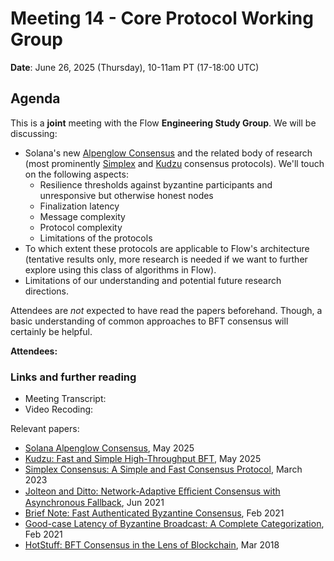 # Meeting 14 - Core Protocol Working Group

**Date**: June 26, 2025 (Thursday), 10-11am PT (17-18:00 UTC)

## Agenda

This is a **joint** meeting with the Flow **Engineering Study Group**.
We will be discussing:
* Solana's new [Alpenglow Consensus](https://drive.google.com/file/d/1y_7ddr8oNOknTQYHzXeeMD2ProQ0WjMs/view) and the related body
of research (most prominently [Simplex](https://eprint.iacr.org/2023/463) and [Kudzu](https://arxiv.org/abs/2505.08771) consensus protocols).
We'll touch on the following aspects:
  * Resilience thresholds against byzantine participants and unresponsive but otherwise honest nodes
  * Finalization latency
  * Message complexity
  * Protocol complexity
  * Limitations of the protocols
* To which extent these protocols are applicable to Flow's architecture (tentative results only, more research is needed if we want to further explore using this class of algorithms in Flow). 
* Limitations of our understanding and potential future research directions.

Attendees are _not_ expected to have read the papers beforehand. Though, a basic understanding of common approaches to BFT consensus will certainly be helpful.


**Attendees:** 

### Links and further reading

- Meeting Transcript: [<file name>](./yyyy-mm-dd_transcript.md)
- Video Recoding: [<file name>](https://drive.google.com/drive/u/0/folders/1WMECJSa-ySSNvcuPFhFn8d7m8dAXL6b7)

Relevant papers:
* [Solana Alpenglow Consensus](https://drive.google.com/file/d/1y_7ddr8oNOknTQYHzXeeMD2ProQ0WjMs/view), May 2025
* [Kudzu: Fast and Simple High-Throughput BFT](https://arxiv.org/abs/2505.08771), May 2025
* [Simplex Consensus: A Simple and Fast Consensus Protocol](https://eprint.iacr.org/2023/463), March 2023
* [Jolteon and Ditto: Network-Adaptive Eﬃcient Consensus with Asynchronous Fallback](https://arxiv.org/abs/2106.10362), Jun 2021
* [Brief Note: Fast Authenticated Byzantine Consensus](https://arxiv.org/abs/2102.07932), Feb 2021
* [Good-case Latency of Byzantine Broadcast: A Complete Categorization](https://arxiv.org/abs/2102.07240), Feb 2021
* [HotStuff: BFT Consensus in the Lens of Blockchain](https://arxiv.org/abs/1803.05069), Mar 2018
